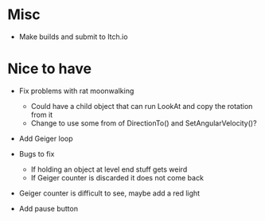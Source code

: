 # Misc
- Make builds and submit to Itch.io

# Nice to have
- Fix problems with rat moonwalking
	- Could have a child object that can run LookAt and copy the rotation from it
	- Change to use some from of DirectionTo() and SetAngularVelocity()? 

- Add Geiger loop

- Bugs to fix
	- If holding an object at level end stuff gets weird	
	- If Geiger counter is discarded it does not come back 
	
- Geiger counter is difficult to see, maybe add a red light 

- Add pause button